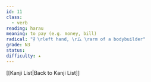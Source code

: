 ```yaml
---
id: 11
class:
  - verb
reading: harau
meaning: to pay (e.g. money, bill)
radical: "扌\rleft hand, \r厶 \rarm of a bodybuilder"
grade: N3
status:
difficulty: ★
---
```

[[Kanji List|Back to Kanji List]]